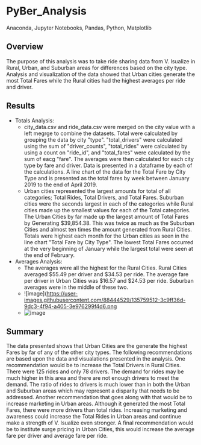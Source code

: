 # PyBer_Analysis
Anaconda, Jupyter Notebooks, Pandas, Python, Matplotlib
## Overview
The purpose of this analysis was to take ride sharing data from V. Isualize in Rural, Urban, and Suburban areas for differences based on the city type.  Analysis and visualization of the data showed that Urban cities generate the most Total Fares while the Rural cities had the highest averages per ride and driver.
## Results
  - Totals Analysis:
    - city_data.csv and ride_data.csv were merged on the city value with a left megrge to combine the datasets.  Total were calculated by grouping the data by city "type".  "total_drivers" were calculated using the sum of "driver_counts", "total_rides" were calculated by using a count on "ride_id", and "total_fares" were calculated by the sum of eacg "fare".  The averages were then calculated for each city type by fare and driver.  Data is presented in a dataframe by each of the calculations.  A line chart of the data for the Total Fare by City Type and is presented as the total fares by week between January 2019 to the end of April 2019.
    - Urban cities represented the largest amounts for total of all categories; Total Rides, Total Drivers, and Total Fares.  Suburban cities were the seconds largest in each of the categories while Rural cities made up the smallest values for each of the Total categories.  The Urban Cities by far made up the largest amount of Total Fares by Generating $39,854.38.  This was twice as much as the Suburban Cities and almost ten times the amount generated from Rural Cities.  Totals were highest each month for the Urban cities as seen in the line chart "Total Fare by City Type".  The lowest Total Fares occurred at the very beginning of January while the largest total were seen at the end of February.  
  - Averages Analysis:
    -   The averages were all the highest for the Rural Cities.  Rural Cities averaged $55.49 per driver and $34.53 per ride.  The average fare per driver in Urban Cities was $16.57 and $24.53 per ride.  Suburban averages were in the middle of these two.  
    - ![image](https://user-images.githubusercontent.com/88444529/135759512-3c9ff36d-9dc3-4f94-a405-3e976299f4d6.png
    - ![image](https://user-images.githubusercontent.com/88444529/135760204-a8b95870-cd8f-4d3a-9825-0e848706b0e2.png)
 ## Summary
 The data presented shows that Urban Cities are the generate the highest Fares by far of any of the other city types.  The following recommendations are based upon the data and visualations presented in the analysis.  One recommendation would be to increase the Total Drivers in Rural Cities.  There were 125 rides and only 78 drivers.  The demand for rides may be much higher in this area and there are not enough drivers to meet the demand.  The ratio of rides to drivers is much lower than in both the Urban and Suburban areas which may represent a disparity that needs to be addressed.  Another recommendation that goes along with that would be to increase marketing in Urban areas.  Although it generated the most Total Fares, there were more drivers than total rides.  Increasing marketing and awareness could increase the Total Rides in Urban areas and continue make a strength of V. Isualize even stronger.  A final recommendation would be to institute surge pricing in Urban Cities, this would increase the average fare per driver and average fare per ride.
